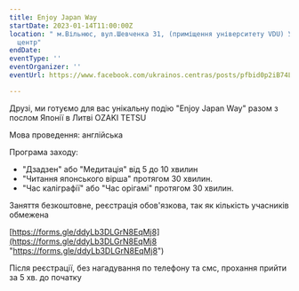 ```yaml
---
title: Enjoy Japan Way
startDate: 2023-01-14T11:00:00Z
location: " м.Вільнюс, вул.Шевченка 31, (приміщення університету VDU) Український
  центр"
endDate: 
eventType: ''
eventOrganizer: ''
eventUrl: https://www.facebook.com/ukrainos.centras/posts/pfbid0p2iB74LFcFc9AAevREGZ5MctBJoZPE1TzwEHyZTYBsx4Mf9jHFNbToQ6Aaq81drLl

---
```

Друзі, ми готуємо для вас унікальну подію "Enjoy Japan Way" разом з послом Японії в Литві OZAKI TETSU

Мова проведення: англійська

Програма заходу:

* "Дзадзен" або "Медитація" від 5 до 10 хвилин
* "Читання японського вірша" протягом 30 хвилин.
* "Час каліграфії" або "Час орігамі" протягом 30 хвилин.

Заняття безкоштовне, реєстрація обов'язкова, так як кількість учасників обмежена

[https://forms.gle/ddyLb3DLGrN8EqMj8](https://forms.gle/ddyLb3DLGrN8EqMj8 "https://forms.gle/ddyLb3DLGrN8EqMj8")

Після реєстрації, без нагадування по телефону та смс, прохання прийти за 5 хв. до початку